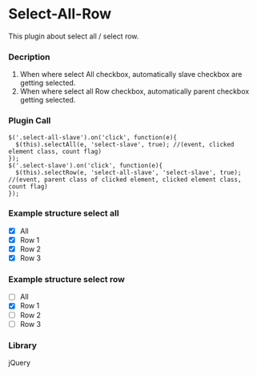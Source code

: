 # Select-All-Row
This plugin about select all / select row.

### Decription
  1. When where select All checkbox, automatically slave checkbox are getting selected.
  2. When where select all Row checkbox, automatically parent checkbox getting selected.

### Plugin Call
```
$('.select-all-slave').on('click', function(e){
  $(this).selectAll(e, 'select-slave', true); //(event, clicked element class, count flag) 
});
$('.select-slave').on('click', function(e){
  $(this).selectRow(e, 'select-all-slave', 'select-slave', true); //(event, parent class of clicked element, clicked element class, count flag)
});
```
### Example structure select all
- [X] All
- [x] Row 1
- [X] Row 2
- [X] Row 3

### Example structure select row
- [ ] All
- [X] Row 1
- [ ] Row 2
- [ ] Row 3

### Library
jQuery
